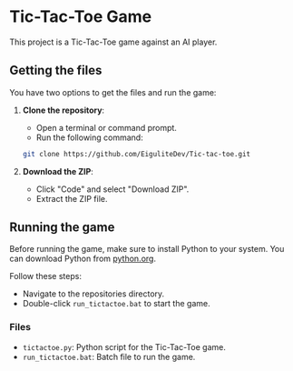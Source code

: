 # Tic-Tac-Toe Game

This project is a Tic-Tac-Toe game against an AI player.

## Getting the files

You have two options to get the files and run the game:

1. **Clone the repository**:
   - Open a terminal or command prompt.
   - Run the following command:
   ```sh
   git clone https://github.com/EiguliteDev/Tic-tac-toe.git
   ```

2. **Download the ZIP**:
   - Click "Code" and select "Download ZIP".
   - Extract the ZIP file.  

## Running the game

Before running the game, make sure to install Python to your system. You can download Python from [python.org](https://www.python.org/).

Follow these steps:
   - Navigate to the repositories directory.
   - Double-click `run_tictactoe.bat` to start the game.

### Files

- `tictactoe.py`: Python script for the Tic-Tac-Toe game.
- `run_tictactoe.bat`: Batch file to run the game.
